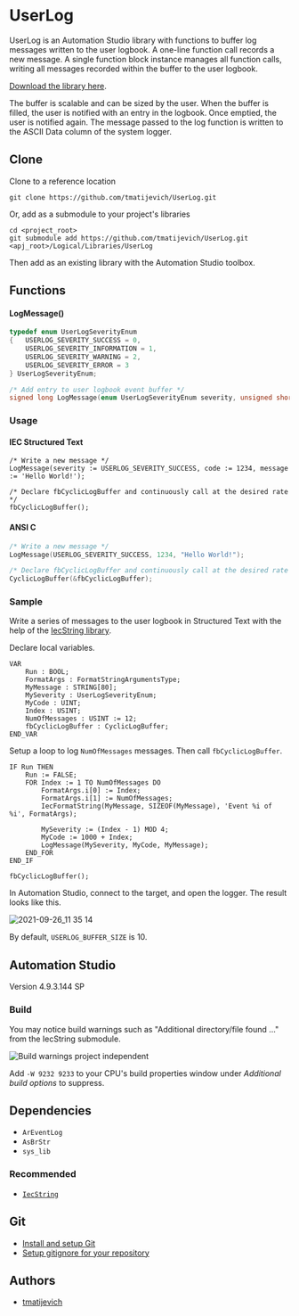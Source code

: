 # UserLog

UserLog is an Automation Studio library with functions to buffer log messages written to the user logbook. A one-line function call records a new message. A single function block instance manages all function calls, writing all messages recorded within the buffer to the user logbook.

[Download the library here](https://github/com/tmatijevich/UserLog/releases/latest/download/UserLog.zip).

The buffer is scalable and can be sized by the user. When the buffer is filled, the user is notified with an entry in the logbook. Once emptied, the user is notified again. The message passed to the log function is written to the ASCII Data column of the system logger.

## Clone

Clone to a reference location

```
git clone https://github.com/tmatijevich/UserLog.git
```

Or, add as a submodule to your project's libraries

```
cd <project_root>
git submodule add https://github.com/tmatijevich/UserLog.git <apj_root>/Logical/Libraries/UserLog
```

Then add as an existing library with the Automation Studio toolbox.

## Functions

#### LogMessage()

```C 
typedef enum UserLogSeverityEnum
{   USERLOG_SEVERITY_SUCCESS = 0,
    USERLOG_SEVERITY_INFORMATION = 1,
    USERLOG_SEVERITY_WARNING = 2,
    USERLOG_SEVERITY_ERROR = 3
} UserLogSeverityEnum;

/* Add entry to user logbook event buffer */
signed long LogMessage(enum UserLogSeverityEnum severity, unsigned short code, char *message);
```

### Usage

#### IEC Structured Text

```
/* Write a new message */
LogMessage(severity := USERLOG_SEVERITY_SUCCESS, code := 1234, message := 'Hello World!');

/* Declare fbCyclicLogBuffer and continuously call at the desired rate */
fbCyclicLogBuffer();
```

#### ANSI C 
```C 
/* Write a new message */
LogMessage(USERLOG_SEVERITY_SUCCESS, 1234, "Hello World!");

/* Declare fbCyclicLogBuffer and continuously call at the desired rate */
CyclicLogBuffer(&fbCyclicLogBuffer);
```

### Sample

Write a series of messages to the user logbook in Structured Text with the help of the [IecString library](https://github.com/tmatijevich/IecString).

Declare local variables.

```
VAR
    Run : BOOL;
    FormatArgs : FormatStringArgumentsType;
    MyMessage : STRING[80];
    MySeverity : UserLogSeverityEnum;
    MyCode : UINT;
    Index : USINT;
    NumOfMessages : USINT := 12;
    fbCyclicLogBuffer : CyclicLogBuffer;
END_VAR
```

Setup a loop to log `NumOfMessages` messages. Then call `fbCyclicLogBuffer`.

```
IF Run THEN
    Run := FALSE;
    FOR Index := 1 TO NumOfMessages DO
        FormatArgs.i[0] := Index;
        FormatArgs.i[1] := NumOfMessages;
        IecFormatString(MyMessage, SIZEOF(MyMessage), 'Event %i of %i', FormatArgs);
        
        MySeverity := (Index - 1) MOD 4;
        MyCode := 1000 + Index;
        LogMessage(MySeverity, MyCode, MyMessage);
    END_FOR
END_IF

fbCyclicLogBuffer();
```

In Automation Studio, connect to the target, and open the logger. The result looks like this.

![2021-09-26_11 35 14](https://user-images.githubusercontent.com/33841634/134816278-53b1bc4c-2bcf-475b-8978-12f787a16dca.png)

By default, `USERLOG_BUFFER_SIZE` is 10.

## Automation Studio

Version 4.9.3.144 SP

### Build

You may notice build warnings such as "Additional directory/file found ..." from the IecString submodule.

![Build warnings project independent](https://user-images.githubusercontent.com/33841634/133009811-98cf2414-ec89-40d3-a529-34980b59e27f.png)

Add `-W 9232 9233` to your CPU's build properties window under *Additional build options* to suppress.

## Dependencies

- `ArEventLog`
- `AsBrStr`
- `sys_lib`

### Recommended

- [`IecString`](https://github.com/tmatijevich/IecString)

## Git

- [Install and setup Git](https://tmatijevich.github.io/gfw-tutorial/)
- [Setup gitignore for your repository](https://gist.github.com/tmatijevich/453436f1e6abc62a3d052d9b03f9db58)

## Authors

- [tmatijevich](https://github.com/tmatijevich)
